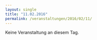 ```yaml
---
layout: single
title: "11.02.2016"
permalink: /veranstaltungen/2016/02/11/
---
```


Keine Veranstaltung an diesem Tag.
